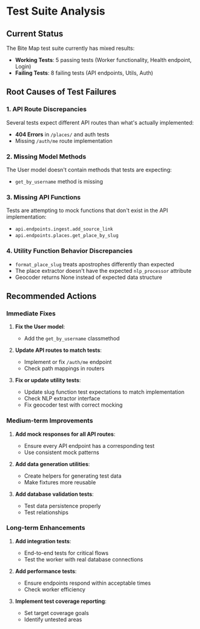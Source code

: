 # Test Suite Analysis

## Current Status

The Bite Map test suite currently has mixed results:

- **Working Tests**: 5 passing tests (Worker functionality, Health endpoint, Login)
- **Failing Tests**: 8 failing tests (API endpoints, Utils, Auth)

## Root Causes of Test Failures

### 1. API Route Discrepancies

Several tests expect different API routes than what's actually implemented:

- **404 Errors** in `/places/` and auth tests
- Missing `/auth/me` route implementation

### 2. Missing Model Methods

The User model doesn't contain methods that tests are expecting:
- `get_by_username` method is missing

### 3. Missing API Functions

Tests are attempting to mock functions that don't exist in the API implementation:
- `api.endpoints.ingest.add_source_link`
- `api.endpoints.places.get_place_by_slug`

### 4. Utility Function Behavior Discrepancies

- `format_place_slug` treats apostrophes differently than expected
- The place extractor doesn't have the expected `nlp_processor` attribute
- Geocoder returns None instead of expected data structure

## Recommended Actions

### Immediate Fixes

1. **Fix the User model**:
   - Add the `get_by_username` classmethod

2. **Update API routes to match tests**:
   - Implement or fix `/auth/me` endpoint
   - Check path mappings in routers

3. **Fix or update utility tests**:
   - Update slug function test expectations to match implementation
   - Check NLP extractor interface
   - Fix geocoder test with correct mocking

### Medium-term Improvements

1. **Add mock responses for all API routes**:
   - Ensure every API endpoint has a corresponding test
   - Use consistent mock patterns

2. **Add data generation utilities**:
   - Create helpers for generating test data
   - Make fixtures more reusable

3. **Add database validation tests**:
   - Test data persistence properly
   - Test relationships

### Long-term Enhancements

1. **Add integration tests**:
   - End-to-end tests for critical flows
   - Test the worker with real database connections

2. **Add performance tests**:
   - Ensure endpoints respond within acceptable times
   - Check worker efficiency

3. **Implement test coverage reporting**:
   - Set target coverage goals
   - Identify untested areas
